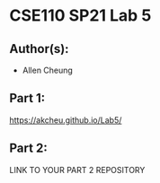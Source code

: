 # CSE110 SP21 Lab 5

## Author(s):
- Allen Cheung

## Part 1:

https://akcheu.github.io/Lab5/

## Part 2:

LINK TO YOUR PART 2 REPOSITORY